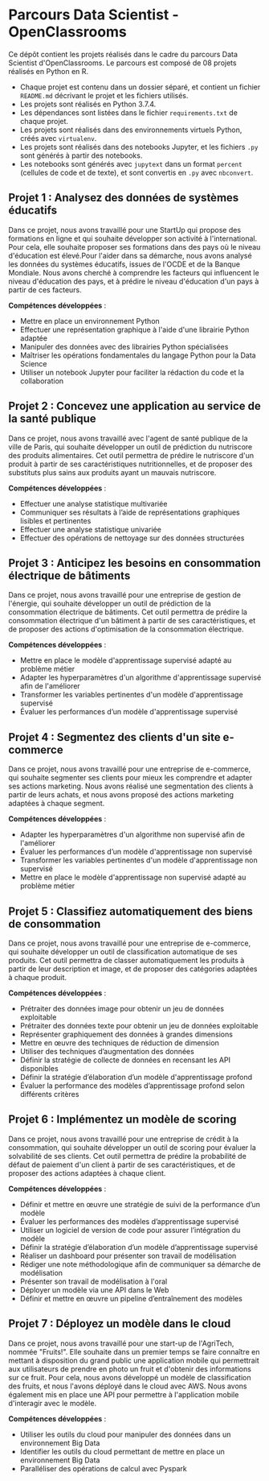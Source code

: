 # Parcours Data Scientist - OpenClassrooms

Ce dépôt contient les projets réalisés dans le cadre du parcours Data Scientist d'OpenClassrooms. Le parcours est composé de 08 projets réalisés en Python en R.  
- Chaque projet est contenu dans un dossier séparé, et contient un fichier `README.md` décrivant le projet et les fichiers utilisés. 
- Les projets sont réalisés en Python 3.7.4. 
- Les dépendances sont listées dans le fichier `requirements.txt` de chaque projet. 
- Les projets sont réalisés dans des environnements virtuels Python, créés avec `virtualenv`.
- Les projets sont réalisés dans des notebooks Jupyter, et les fichiers `.py` sont générés à partir des notebooks.
- Les notebooks sont générés avec `jupytext` dans un format `percent` (cellules de code et de texte), et sont convertis en `.py` avec `nbconvert`.


## Projet 1 : Analysez des données de systèmes éducatifs
Dans ce projet, nous avons travaillé pour une StartUp qui propose des formations en ligne et qui souhaite développer son activité à l'international. Pour cela, elle souhaite proposer ses formations dans des pays où le niveau d'éducation est élevé.Pour l'aider dans sa démarche, nous avons analysé les données du systèmes éducatifs, issues de l'OCDE et de la Banque Mondiale. Nous avons cherché à comprendre les facteurs qui influencent le niveau d'éducation des pays, et à prédire le niveau d'éducation d'un pays à partir de ces facteurs. 

**Compétences développées** :
- Mettre en place un environnement Python
- Effectuer une représentation graphique à l'aide d'une librairie Python adaptée
- Manipuler des données avec des librairies Python spécialisées
- Maîtriser les opérations fondamentales du langage Python pour la Data Science
- Utiliser un notebook Jupyter pour faciliter la rédaction du code et la collaboration

## Projet 2 : Concevez une application au service de la santé publique
Dans ce projet, nous avons travaillé avec l'agent de santé publique de la ville de Paris, qui souhaite développer un outil de prédiction du nutriscore des produits alimentaires. Cet outil permettra de prédire le nutriscore d'un produit à partir de ses caractéristiques nutritionnelles, et de proposer des substituts plus sains aux produits ayant un mauvais nutriscore.

**Compétences développées** :
- Effectuer une analyse statistique multivariée
- Communiquer ses résultats à l’aide de représentations graphiques lisibles et pertinentes
- Effectuer une analyse statistique univariée
- Effectuer des opérations de nettoyage sur des données structurées

## Projet 3 : Anticipez les besoins en consommation électrique de bâtiments
Dans ce projet, nous avons travaillé pour une entreprise de gestion de l'énergie, qui souhaite développer un outil de prédiction de la consommation électrique de bâtiments. Cet outil permettra de prédire la consommation électrique d'un bâtiment à partir de ses caractéristiques, et de proposer des actions d'optimisation de la consommation électrique.

**Compétences développées** :
- Mettre en place le modèle d'apprentissage supervisé adapté au problème métier
- Adapter les hyperparamètres d'un algorithme d'apprentissage supervisé afin de l'améliorer
- Transformer les variables pertinentes d'un modèle d'apprentissage supervisé
- Évaluer les performances d’un modèle d'apprentissage supervisé

## Projet 4 : Segmentez des clients d'un site e-commerce
Dans ce projet, nous avons travaillé pour une entreprise de e-commerce, qui souhaite segmenter ses clients pour mieux les comprendre et adapter ses actions marketing. Nous avons réalisé une segmentation des clients à partir de leurs achats, et nous avons proposé des actions marketing adaptées à chaque segment.

**Compétences développées** :
- Adapter les hyperparamètres d'un algorithme non supervisé afin de l'améliorer
- Évaluer les performances d’un modèle d'apprentissage non supervisé
- Transformer les variables pertinentes d'un modèle d'apprentissage non supervisé
- Mettre en place le modèle d'apprentissage non supervisé adapté au problème métier

## Projet 5 : Classifiez automatiquement des biens de consommation
Dans ce projet, nous avons travaillé pour une entreprise de e-commerce, qui souhaite développer un outil de classification automatique de ses produits. Cet outil permettra de classer automatiquement les produits à partir de leur description et image, et de proposer des catégories adaptées à chaque produit.

**Compétences développées** :
- Prétraiter des données image pour obtenir un jeu de données exploitable
- Prétraiter des données texte pour obtenir un jeu de données exploitable
- Représenter graphiquement des données à grandes dimensions
- Mettre en œuvre des techniques de réduction de dimension
- Utiliser des techniques d’augmentation des données
- Définir la stratégie de collecte de données en recensant les API disponibles
- Définir la stratégie d’élaboration d’un modèle d'apprentissage profond
- Évaluer la performance des modèles d’apprentissage profond selon différents critères

## Projet 6 : Implémentez un modèle de scoring
Dans ce projet, nous avons travaillé pour une entreprise de crédit à la consommation, qui souhaite développer un outil de scoring pour évaluer la solvabilité de ses clients. Cet outil permettra de prédire la probabilité de défaut de paiement d'un client à partir de ses caractéristiques, et de proposer des actions adaptées à chaque client.

**Compétences développées** :
- Définir et mettre en œuvre une stratégie de suivi de la performance d’un modèle
- Évaluer les performances des modèles d’apprentissage supervisé
- Utiliser un logiciel de version de code pour assurer l’intégration du modèle
- Définir la stratégie d’élaboration d’un modèle d’apprentissage supervisé
- Réaliser un dashboard pour présenter son travail de modélisation
- Rédiger une note méthodologique afin de communiquer sa démarche de modélisation
- Présenter son travail de modélisation à l'oral
- Déployer un modèle via une API dans le Web
- Définir et mettre en œuvre un pipeline d’entraînement des modèles

## Projet 7 : Déployez un modèle dans le cloud
Dans ce projet, nous avons travaillé pour une  start-up de l'AgriTech, nommée  "Fruits!". Elle souhaite dans un premier temps se faire connaître en mettant à disposition du grand public une application mobile qui permettrait aux utilisateurs de prendre en photo un fruit et d'obtenir des informations sur ce fruit. Pour cela, nous avons développé un modèle de classification des fruits, et nous l'avons déployé dans le cloud avec AWS. Nous avons également mis en place une API pour permettre à l'application mobile d'interagir avec le modèle.

**Compétences développées** :
- Utiliser les outils du cloud pour manipuler des données dans un environnement Big Data
- Identifier les outils du cloud permettant de mettre en place un environnement Big Data
- Paralléliser des opérations de calcul avec Pyspark








